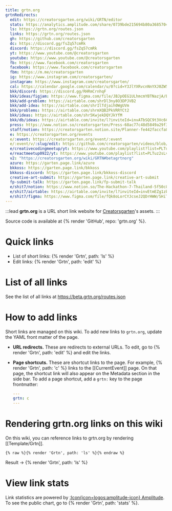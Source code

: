 ```yaml
---
title: grtn.org
grtnRedirects:
  edit: https://creatorsgarten.org/wiki/GRTN/editor
  stats: https://analytics.amplitude.com/share/0739bde215694b80a3685704b0b2e834
  ls: https://grtn.org/routes.json
  links: https://grtn.org/routes.json
  gh: https://github.com/creatorsgarten
  dc: https://discord.gg/fsZq57cmRk
  discord: https://discord.gg/fsZq57cmRk
  yt: https://www.youtube.com/@creatorsgarten
  youtube: https://www.youtube.com/@creatorsgarten
  fb: https://www.facebook.com/creatorsgarten
  facebook: https://www.facebook.com/creatorsgarten
  fbm: https://m.me/creatorsgarten
  ig: https://www.instagram.com/creatorsgarten/
  instagram: https://www.instagram.com/creatorsgarten/
  cal: https://calendar.google.com/calendar/u/0?cid=Y3JlYXRvcnNnYXJ0ZW5AZ21haWwuY29t
  bkk/discord: https://discord.gg/RHRmCrnhqF
  bkk/ideas/figjam: https://www.figma.com/file/JBJpOEG1ULhmcmYBTNazjA/Bangkok-Problems-%26-Ideas?node-id=0%3A1&t=YEDxATvWFfHWIq6m-1
  bkk/add-problem: https://airtable.com/shrDl3ny8O3DPJVB2
  bkk/add-idea: https://airtable.com/shrIlTdjaih0WgUVm
  bkk/problems: https://airtable.com/shrmXQB2PkVRRYCt2
  bkk/ideas: https://airtable.com/shr5KwjekDQYJkYfM
  bkk/db/ideas: https://airtable.com/invite/l?inviteId=invATbSQC9t3Vc6CT&inviteToken=870cbaaff21747f4947139974f75072d1f4d2649d2123bcb6ad0ab36d41c7f55
  press: https://www.notion.so/creatorsgarten/Press-68ac77c48d5849a29f32fae307fad0f1
  staff/notion: https://creatorsgarten.notion.site/Planner-fe442faccfa8414389c67872819ada77
  e: https://creatorsgarten.org/events
  e/:event: https://creatorsgarten.org/event/:event
  e/:event/v/:slug/edit: https://github.com/creatorsgarten/videos/blob/main/data/videos/:event/:slug.md?plain=1
  e/creativecodingmeetup/yt: https://www.youtube.com/playlist?list=PLTuz2sLvbRpy66hP5Cxm9XxSGQBoTULay
  e/reactmeetup0922/yt: https://www.youtube.com/playlist?list=PLTuz2sLvbRpznpYfNIUbUpRyZB9R8198o
  v2: "https://creatorsgarten.org/wiki/GRTN#betagrtnorg"
  azure: https://garten.page.link/azure
  bkkoss: https://garten.page.link/bkkoss
  bkkoss-discord: https://garten.page.link/bkkoss-discord
  creative-art-submit: https://garten.page.link/creative-art-submit
  fp-submit-talk: https://garten.page.link/fp-submit-talk
  e/shit7/notion: https://www.notion.so/The-Hackathon-7-Thailand-5f50c8df2af5487f9023ed25735295ef
  e/shit7/airtable: https://airtable.com/invite/l?inviteId=invEtmEZg1zb8id9W&inviteToken=e16dd77b6126bd3f558db81a2320c79dddecd50473323438d0110bf03d24a9a2&utm_medium=email&utm_source=product_team&utm_content=transactional-alerts
  e/shit7/figma: https://www.figma.com/file/fQk8oLorCYJcseJ2QDrHWW/SHiT-7?type=design&node-id=70-124&t=NukhZLgVwtKJiMVT-0
---
```


:::lead
**grtn.org** is a URL short link website for [Creatorsgarten](https://creatorsgarten.org)'s assets.
:::

Source code is available at {% render 'GitHub', repo: 'grtn.org' %}.

# Quick links

- List of short links: {% render 'Grtn', path: 'ls' %}
- Edit links: {% render 'Grtn', path: 'edit' %}

# List of all links

See the list of all links at <https://beta.grtn.org/routes.json>

# How to add links

Short links are managed on this wiki. To add new links to `grtn.org`, update the YAML front matter of the page.

- **URL redirects.** These are redirects to external URLs. To edit, go to {% render 'Grtn', path: 'edit' %} and edit the links.

- **Page shortcuts.** These are shortcut links to the page. For example, {% render 'Grtn', path: 'c' %} links to the [[CurrentEvent]] page. On that page, the shortcut link will also appear on the Metadata section in the side bar. To add a page shortcut, add a `grtn:` key to the page frontmatter:

  ```yaml
  ---
  grtn: c
  ---
  ```

# Rendering grtn.org links on this wiki

On this wiki, you can reference links to grtn.org by rendering [[Template/Grtn]].

```
{% raw %}{% render 'Grtn', path: 'ls' %}{% endraw %}
```

Result &rarr; {% render 'Grtn', path: 'ls' %}

# View link stats

Link statistics are powered by [:Icon{icon=logos:amplitude-icon} Amplitude](https://amplitude.com/).
To see the public chart, go to {% render 'Grtn', path: 'stats' %}.
